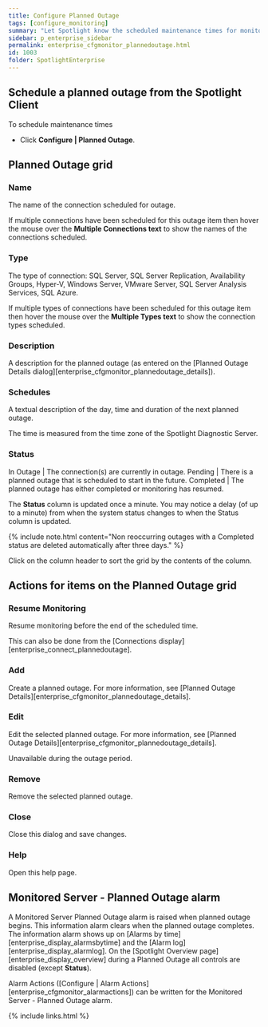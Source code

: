 ```yaml
---
title: Configure Planned Outage
tags: [configure_monitoring]
summary: "Let Spotlight know the scheduled maintenance times for monitored connections. During the outage period, Spotlight will treat these connections as unavailable, so will not raise alarms or collect data."
sidebar: p_enterprise_sidebar
permalink: enterprise_cfgmonitor_plannedoutage.html
id: 1003
folder: SpotlightEnterprise
---
```



## Schedule a planned outage from the Spotlight Client

To schedule maintenance times

*  Click **Configure \| Planned Outage**.

## Planned Outage grid

### Name

The name of the connection scheduled for outage.

If multiple connections have been scheduled for this outage item then hover the mouse over the **Multiple Connections text** to show the names of the connections scheduled.

### Type

The type of connection: SQL Server, SQL Server Replication, Availability Groups, Hyper-V, Windows Server, VMware Server, SQL Server Analysis Services, SQL Azure.

If multiple types of connections have been scheduled for this outage item then hover the mouse over the **Multiple Types text** to show the connection types scheduled.

### Description

A description for the planned outage (as entered on the [Planned Outage Details dialog][enterprise_cfgmonitor_plannedoutage_details]).

### Schedules

A textual description of the day, time and duration of the next planned outage.

The time is measured from the time zone of the Spotlight Diagnostic Server.

### Status

In Outage | The connection(s) are currently in outage.
Pending | There is a planned outage that is scheduled to start in the future.
Completed | The planned outage has either completed or monitoring has resumed.

The **Status** column is updated once a minute. You may notice a delay (of up to a minute) from when the system status changes to when the Status column is updated.

{% include note.html content="Non reoccurring outages with a Completed status are deleted automatically after three days." %}

Click on the column header to sort the grid by the contents of the column.


## Actions for items on the Planned Outage grid

### Resume Monitoring

Resume monitoring before the end of the scheduled time.

This can also be done from the [Connections display][enterprise_connect_plannedoutage].

### Add

Create a planned outage. For more information, see [Planned Outage Details][enterprise_cfgmonitor_plannedoutage_details].

### Edit

Edit the selected planned outage. For more information, see [Planned Outage Details][enterprise_cfgmonitor_plannedoutage_details].

Unavailable during the outage period.

### Remove

Remove the selected planned outage.

### Close

Close this dialog and save changes.

### Help

Open this help page.

## Monitored Server - Planned Outage alarm

A Monitored Server Planned Outage alarm is raised when planned outage begins. This information alarm clears when the planned outage completes. The information alarm shows up on [Alarms by time][enterprise_display_alarmsbytime] and the [Alarm log][enterprise_display_alarmlog]. On the [Spotlight Overview page][enterprise_display_overview] during a Planned Outage all controls are disabled (except **Status**).

Alarm Actions ([Configure \| Alarm Actions][enterprise_cfgmonitor_alarmactions]) can be written for the Monitored Server - Planned Outage alarm.


{% include links.html %}
